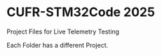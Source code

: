 # CUFR-STM32Code 2025
Project Files for Live Telemetry Testing

Each Folder has a different Project.
